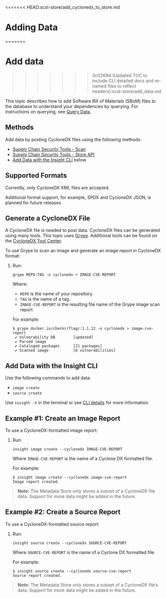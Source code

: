 <<<<<<< HEAD:scst-store/add_cyclonedx_to_store.md
# Adding Data
=======
# Add data
>>>>>>> 3c0268d (Updated TOC to include CLI detailed docs and re-named files to reflect headers):scst-store/add_data.md

This topic describes how to add Software Bill of Materials (SBoM) files to the database to understand your dependencies by querying.
For instructions on querying, see [Query Data](../scst-store/query_data.md).


## Methods

Add data by posting CycloneDX files using the following methods:

- [Supply Chain Security Tools - Scan](../scst-scan/overview.md)
- [Supply Chain Security Tools - Store API](../scst-store/api_walkthrough.md)
- [Add Data with the Insight CLI](#insight-cli) below


## Supported Formats

Currently, only CycloneDX XML files are accepted.

Additional format support, for example, SPDX and CycloneDX JSON, is planned for future releases

## Generate a CycloneDX File

A CycloneDX file is needed to post data.  CycloneDX files can be generated using many tools. This topic uses [Grype](https://github.com/anchore/grype).  Additional tools can be found on the [CycloneDX Tool Center](https://cyclonedx.org/tool-center/).

To use Grype to scan an image and generate an image report in CycloneDX format:

1. Run:

    ```
    grype REPO:TAG -o cyclonedx > IMAGE-CVE-REPORT
    ```
    Where:

    - `REPO` is the name of your repository.
    - `TAG` is the name of a tag.
    - `IMAGE-CVE-REPORT` is the resulting file name of the Grype image scan report

    For example:

    ```
    $ grype docker.io/checkr/flagr:1.1.12 -o cyclonedx > image-cve-report
     ✔ Vulnerability DB        [updated]
     ✔ Parsed image
     ✔ Cataloged packages      [21 packages]
     ✔ Scanned image           [8 vulnerabilities]
    ```


## <a id='insight-cli'></a>Add Data with the Insight CLI

Use the following commands to add data:

- `image create`
- `source create`

Use `insight -h` in the terminal or see [CLI details](cli_docs/insight.md) for more information.

## Example #1: Create an Image Report

To use a CycloneDX-formatted image report:

1. Run:

    ```
    insight image create --cyclonedx IMAGE-CVE-REPORT
    ```

    Where `IMAGE-CVE-REPORT` is the name of a Cyclone DX formatted file.

    For example:

    ```
    $ insight image create --cyclonedx image-cve-report
    Image report created.
    ```

> **Note:** The Metadata Store only stores a subset of a CycloneDX file data.
  Support for more data might be added in the future.


## Example #2: Create a Source Report

To use a CycloneDX-formatted source report:

1. Run:

    ```
    insight source create --cyclonedx SOURCE-CVE-REPORT
    ```

    Where `SOURCE-CVE-REPORT` is the name of a Cyclone DX formatted file.

    For example:

    ```
    $ insight source create --cyclonedx source-cve-report
    Source report created.
    ```

> **Note:** The Metadata Store only stores a subset of a CycloneDX file’s data.
  Support for more data might be added in the future.
